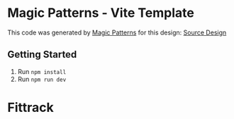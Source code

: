 # Magic Patterns - Vite Template

This code was generated by [Magic Patterns](https://magicpatterns.com) for this design: [Source Design](https://magicpatterns.com/c/mvgyo8udx8m98itbtxzdb3)

## Getting Started

1. Run `npm install`
2. Run `npm run dev`
# Fittrack
